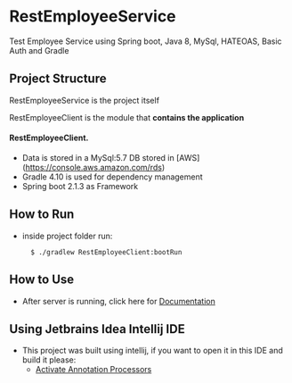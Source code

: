 # RestEmployeeService

Test Employee Service using Spring boot, Java 8, MySql, HATEOAS, Basic Auth and Gradle


## Project Structure
RestEmployeeService is the project itself

RestEmployeeClient is the module that **contains the application**


#### RestEmployeeClient.
+ Data is stored in a MySql:5.7 DB stored in [AWS] (https://console.aws.amazon.com/rds)
+ Gradle 4.10 is used for dependency management
+ Spring boot 2.1.3 as Framework


## How to Run
- inside project folder run:

        $ ./gradlew RestEmployeeClient:bootRun

## How to Use
- After server is running, click here for [Documentation](http://localhost:8080/swagger-ui.html)

## Using Jetbrains Idea Intellij IDE
- This project was built using intellij, if you want to open it in this IDE and build it please:
  - [Activate Annotation Processors](https://stackoverflow.com/questions/38911888/lombok-requires-annotation-processing/43379786)

